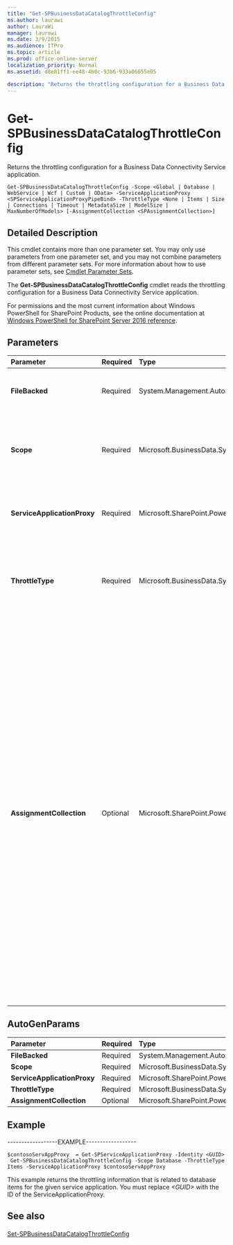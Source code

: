 ```yaml
---
title: "Get-SPBusinessDataCatalogThrottleConfig"
ms.author: laurawi
author: LauraWi
manager: laurawi
ms.date: 3/9/2015
ms.audience: ITPro
ms.topic: article
ms.prod: office-online-server
localization_priority: Normal
ms.assetid: d8e81ff1-ee48-4b0c-93b6-933a06655e05

description: "Returns the throttling configuration for a Business Data Connectivity Service application."
---
```


# Get-SPBusinessDataCatalogThrottleConfig

Returns the throttling configuration for a Business Data Connectivity Service application.
  
```
Get-SPBusinessDataCatalogThrottleConfig -Scope <Global | Database | WebService | Wcf | Custom | OData> -ServiceApplicationProxy <SPServiceApplicationProxyPipeBind> -ThrottleType <None | Items | Size | Connections | Timeout | MetadataSize | ModelSize | MaxNumberOfModels> [-AssignmentCollection <SPAssignmentCollection>]
```

## Detailed Description

This cmdlet contains more than one parameter set. You may only use parameters from one parameter set, and you may not combine parameters from different parameter sets. For more information about how to use parameter sets, see [Cmdlet Parameter Sets](https://go.microsoft.com/fwlink/?LinkID=187810).
  
The **Get-SPBusinessDataCatalogThrottleConfig** cmdlet reads the throttling configuration for a Business Data Connectivity Service application. 
  
For permissions and the most current information about Windows PowerShell for SharePoint Products, see the online documentation at [Windows PowerShell for SharePoint Server 2016 reference](https://go.microsoft.com/fwlink/p/?LinkId=671715).
  
## Parameters

|**Parameter**|**Required**|**Type**|**Description**|
|:-----|:-----|:-----|:-----|
|**FileBacked** <br/> |Required  <br/> |System.Management.Automation.SwitchParameter  <br/> |Requests the throttling configuration for file backed metadata catalogs.  <br/> |
|**Scope** <br/> |Required  <br/> |Microsoft.BusinessData.SystemSpecific.ThrottleScope  <br/> |Returns the throttling configuration for the specified the scope.  <br/> The type must be one of the following: **Global**, **Database**, **WebService**, **Wcf**, or **Custom**.  <br/> |
|**ServiceApplicationProxy** <br/> |Required  <br/> |Microsoft.SharePoint.PowerShell.SPServiceApplicationProxyPipeBind  <br/> |Specifies the Business Data Connectivity Service application proxy that contains the throttling configuration to get.  <br/> |
|**ThrottleType** <br/> |Required  <br/> |Microsoft.BusinessData.SystemSpecific.ThrottleType  <br/> |Returns the throttling configuration for the specified throttle type.  <br/> The type must be one of the following: **None**, **Items**, **Size**, **Connections**, or **Timeout**.  <br/> |
|**AssignmentCollection** <br/> |Optional  <br/> |Microsoft.SharePoint.PowerShell.SPAssignmentCollection  <br/> |Manages objects for the purpose of proper disposal. Use of objects, such as **SPWeb** or **SPSite**, can use large amounts of memory and use of these objects in Windows PowerShell scripts requires proper memory management. Using the **SPAssignment** object, you can assign objects to a variable and dispose of the objects after they are needed to free up memory. When **SPWeb**, **SPSite**, or **SPSiteAdministration** objects are used, the objects are automatically disposed of if an assignment collection or the **Global** parameter is not used.  <br/> > [!NOTE]> When the **Global** parameter is used, all objects are contained in the global store. If objects are not immediately used, or disposed of by using the **Stop-SPAssignment** command, an out-of-memory scenario can occur.           |
   
## AutoGenParams

|**Parameter**|**Required**|**Type**|**Description**|
|:-----|:-----|:-----|:-----|
|**FileBacked** <br/> |Required  <br/> |System.Management.Automation.SwitchParameter  <br/> ||
|**Scope** <br/> |Required  <br/> |Microsoft.BusinessData.SystemSpecific.ThrottleScope  <br/> ||
|**ServiceApplicationProxy** <br/> |Required  <br/> |Microsoft.SharePoint.PowerShell.SPServiceApplicationProxyPipeBind  <br/> ||
|**ThrottleType** <br/> |Required  <br/> |Microsoft.BusinessData.SystemSpecific.ThrottleType  <br/> ||
|**AssignmentCollection** <br/> |Optional  <br/> |Microsoft.SharePoint.PowerShell.SPAssignmentCollection  <br/> ||
   
## Example

------------------EXAMPLE------------------
  
```
$contosoServAppProxy  = Get-SPServiceApplicationProxy -Identity <GUID>
 Get-SPBusinessDataCatalogThrottleConfig -Scope Database -ThrottleType Items -ServiceApplicationProxy $contosoServAppProxy
```

This example returns the throttling information that is related to database items for the given service application. You must replace  _\<GUID\>_ with the ID of the ServiceApplicationProxy. 
  
## See also

#### 

[Set-SPBusinessDataCatalogThrottleConfig](set-spbusinessdatacatalogthrottleconfig.md)

